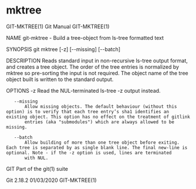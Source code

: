  # mktree 
GIT-MKTREE(1)                                                                                     Git Manual                                                                                    GIT-MKTREE(1)

NAME
       git-mktree - Build a tree-object from ls-tree formatted text

SYNOPSIS
       git mktree [-z] [--missing] [--batch]

DESCRIPTION
       Reads standard input in non-recursive ls-tree output format, and creates a tree object. The order of the tree entries is normalized by mktree so pre-sorting the input is not required. The object
       name of the tree object built is written to the standard output.

OPTIONS
       -z
           Read the NUL-terminated ls-tree -z output instead.

       --missing
           Allow missing objects. The default behaviour (without this option) is to verify that each tree entry’s sha1 identifies an existing object. This option has no effect on the treatment of gitlink
           entries (aka "submodules") which are always allowed to be missing.

       --batch
           Allow building of more than one tree object before exiting. Each tree is separated by as single blank line. The final new-line is optional. Note - if the -z option is used, lines are terminated
           with NUL.

GIT
       Part of the git(1) suite

Git 2.18.2                                                                                        01/03/2020                                                                                    GIT-MKTREE(1)

